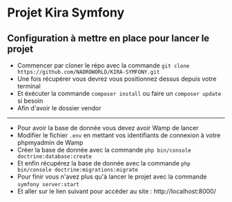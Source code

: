 # Projet Kira Symfony

## Configuration à mettre en place pour lancer le projet

- Commencer par cloner le répo avec la commande `git clone https://github.com/NADROWORLD/KIRA-SYMFONY.git`
- Une fois récupérer vous devrez vous positionnez dessus depuis votre terminal 
- Et éxécuter la commande `composer install` ou faire un `composer update` si besoin 
- Afin d'avoir le dossier vendor

---

- Pour avoir la base de donnée vous devez avoir Wamp de lancer 
- Modifier le fichier `.env` en mettant vos identifiants de connexion à votre phpmyadmin de Wamp
- Créer la base de donnée avec la commande `php bin/console doctrine:database:create`
- Et enfin récupérez la base de donnée avec la commande `php bin/console doctrine:migrations:migrate` 
- Pour finir vous n'avez plus qu'à lancer le projet avec la commande `symfony server:start`
- Et aller sur le lien suivant pour accéder au site : http://localhost:8000/
